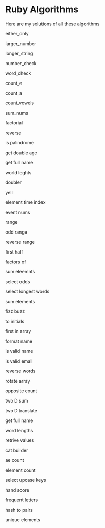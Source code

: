 # Ruby Algorithms 

Here are my solutions of all these algorithms
 
either_only

larger_number

longer_string

number_check

word_check

count_e

count_a

count_vowels

sum_nums

factorial

reverse

is palindrome

get double age

get full name

world leghts

doubler

yell

element time index

event nums

range

odd range

reverse range

first half

factors of

sum eleemnts

select odds

select longest words

sum elements

fizz buzz

to initials

first in array

format name

is valid name

is valid email

reverse words

rotate array

opposite count

two D sum

two D translate

get full name

word lengths

retrive values

cat builder

ae count

element count

select upcase keys

hand score

frequent letters

hash to pairs

unique elements













